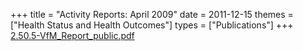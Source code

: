 +++
title = "Activity Reports: April 2009"
date = 2011-12-15
themes = ["Health Status and Health Outcomes"]
types = ["Publications"]
+++
[2.50.5-VfM_Report_public.pdf](/files/2.50.5-VfM_Report_public.pdf)
